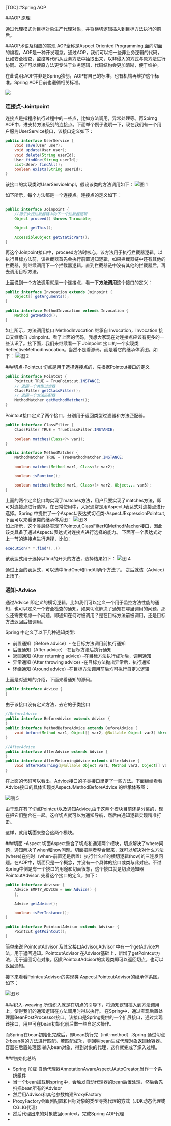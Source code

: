 [TOC]
#Spring AOP

##AOP 原理

通过代理模式为目标对象生产代理对象，并将横切逻辑插入到目标方法执行的前后。


##AOP术语及相应的实现
AOP全称是Aspect Oriented Programming,面向切面的编程，AOP是一种开发理念。通过AOP，我们可以把一些非业务逻辑的代码，比如安全检查，监控等代码从业务方法中抽取出来，以非侵入的方式与原方法进行协同。这样可以使原方法更专注于业务逻辑，代码结构会更加清晰，便于维护。


在此说明:AOP并非是Spring独创，AOP有自己的标准，也有机构再维护这个标准。Spring AOP目前也遵循相关标准。

![](2021-03-10-10-24-37.png)

### 连接点-Jointpoint

连接点是指程序执行过程中的一些点，比如方法调用，异常处理等。再Spirng AOP中，进支持方法级别的连接点。下面举个例子说明一下，现在我们有一个用户服务UserService接口，该接口定义如下：

```java
public interface UserService {
    void save(User user);
    void update(User user);
    void delete(String userId);
    User findOne(String userId);
    List<User> findAll();
    boolean exists(String userId);
}
```

该接口的实现类时UserServiceImpl，假设该类的方法调用如下：
![图 1](../../images/588e8f73382f6e5b4e9c9c1dea94e9d1ed681030b152c3756aa93d7e97e0cfb7.png)  

如下所示，每个方法都是一个连接点。连接点的定义如下：
```java

public interface Joinpoint {
    //用于执行拦截器链中的下一个拦截器逻辑
    Object proceed() throws Throwable;

    Object getThis();

    AccessibleObject getStaticPart();
}
```

再这个Joinpoint接口中，proceed方法时核心，该方法用于执行拦截器逻辑。以执行目标方法前，该拦截器首先会执行前置通知逻辑，如果拦截器链中还有其他的拦截器，则继续调用下一个拦截器逻辑。直到拦截器链中没有其他的拦截器后，再去调用目标方法。

上面说到一个方法调用就是一个连接点，看一下**方法调用**这个接口的定义：
```java
public interface Invocation extends Joinpoint {
    Object[] getArguments();
}

public interface MethodInvocation extends Invocation {
    Method getMethod();
}

```
如上所示，方法调用接口 MethodInvocation 继承自 Invocation，Invocation 接口又继承自 Joinpoint。看了上面的代码，我想大家现在对连接点应该有更多的一些认识了。接下面，我们来继续看一下 Joinpoint 接口的一个实现类 ReflectiveMethodInvocation。当然不是看源码，而是看它的继承体系图。如下：
![图 2](../../images/e10b29b975dc0ee0cd8c6fdb8fe4482f40ce99b99419e41375d279e3b70b3174.png)  

###切点-Pointcut
切点是用于选择连接点的，先根据Pointcut接口的定义
```java
public interface Pointcut {
    Pointcut TRUE = TruePointcut.INSTANCE;
    // 返回一个类型过滤器
    ClassFilter getClassFilter();
    // 返回一个方法匹配器
    MethodMatcher getMethodMatcher();
}

```
Pointcut接口定义了两个接口，分别用于返回类型过滤器和方法匹配器。
```java
public interface ClassFilter {
    ClassFilter TRUE = TrueClassFilter.INSTANCE;

    boolean matches(Class<?> var1);
}

public interface MethodMatcher {
    MethodMatcher TRUE = TrueMethodMatcher.INSTANCE;

    boolean matches(Method var1, Class<?> var2);

    boolean isRuntime();

    boolean matches(Method var1, Class<?> var2, Object... var3);
}

```

上面的两个定义接口均实现了matches方法，用户只要实现了matches方法，即可对连接点进行选择。在日常使用中，大家通常是用AspectJ表达式对连接点进行选择。Spring 中提供了一个AspectJ表达式切点类-AspectJExpressionPointcut,下面可以来看该类的继承体系图：
![图 3](../../images/5c23180e22e1bc8f511fd84212e1ace2f00f6bbd5cf9090bbf019b7b31be0142.png)  
如上所示，这个类最终实现了Pointcut,ClassFilter和MethodMacher接口，因此该类具备了通过AspectJ表达式对连接点进行选择的能力。
下面写一个表达式对上一节的连接点进行选择，比如：
```java
execution(* *.find*(..))
```
该表达式用于选择以find的开头的方法，选择结果如下：
![图 4](../../images/3d9aae28fdaf9c5cfaad9be172b73f5c3283ecdf7b17d13aa0e9949a7460b7ce.png)  

通过上面的表达式，可以选中findOne和findAll两个方法了。
之后就该（Advice）上场了。

### 通知-Advice
通过Advice 即定义的横切逻辑，比如我们可以定义一个用于监控方法性能的通知，也可以定义一个安全检查的通知。如果切点解决了通知在哪里调用的问题，那么还需要考虑一个问题，即通知在何时被调用？是在目标方法前被调用，还是目标方法返回后被调用。

Spring 中定义了以下几种通知类型:
* 前置通知（Before advice）- 在目标方法调用前执行通知
* 后置通知（After advice）-在目标方法后执行通知
* 返回通知 (After returning advice) -在目标方法执行成功后，调用通知
* 异常通知 (After throwing advice) -在目标方法抛出异常后，执行通知
* 环绕通知 (Around advice) -在目标方法调用前后均可执行自定义逻辑

上面是对通知的介绍，下面来看通知的源码。
```java
public interface Advice {
}

```
由于该接口没有定义方法，去它的子类接口
```java
//BeforeAdvice
public interface BeforeAdvice extends Advice {
}
public interface MethodBeforeAdvice extends BeforeAdvice {
    void before(Method var1, Object[] var2, @Nullable Object var3) throws Throwable;
}

//AfterAdvice
public interface AfterAdvice extends Advice {
}
public interface AfterReturningAdvice extends AfterAdvice {
    void afterReturning(@Nullable Object var1, Method var2, Object[] var3, @Nullable Object var4) throws Throwable;
}
```

在上面的代码可以看出，Advice接口的子类接口里定了一些方法。下面继续看看Advice接口的具体实现类AspectJMethodBeforeAdvice 的继承体系图：

![图 5](../../images/ac09608c02451ce9752c1ba3ae1d0be382470c99b63806cbe5ea86a78386e2e7.png)  

由于现在有了切点Pointcut以及通知Advice,由于这两个模块目前还是分离的，现在把它们整合在一起。这样切点就可以为通知导航，然后由通知逻辑实现精准打击。

这样，就用**切面**来整合这两个模块。

###切面 -Aspect
切面Aspect整合了切点和通知两个模块，切点解决了where问题，通知解决了when和how问题。切面把两者整合起来，就可以解决对什么方法(where)在何时（when-前置还是后置）执行什么样的横切逻辑(how)的三连发问题。在AOP中，切面只是一个概念，并没有一个具体的接口或类与此对应。不过Spring中倒是有一个接口的用途和切面很想，这个接口就是切点通知器 PointcutAdvisor. 先看这个接口的定义，如下：
```java
public interface Advisor {
    Advice EMPTY_ADVICE = new Advice() {
    };

    Advice getAdvice();

    boolean isPerInstance();
}

public interface PointcutAdvisor extends Advisor {
    Pointcut getPointcut();
}

```
简单来说  PointcutAdvisor 及其父接口Advisor,Advisor 中有一个getAdvice方法，用于返回通知。PointcutAdvisor 在Advisor基础上，新增了getPointcut方法，用于返回切点对象。因此PointcutAdcisor的实现类即可以返回切点，也可以返回通知。


接下来看看PointcutAdvisor的实现类 AspectJPointcutAdvisor的继承体系图。如下：

![图 6](../../images/2130987e7db5588f7f40f7ab868bafcea288d83808de461a22486d6ef0ae83dc.png)  


###织入-weaving
所谓织入就是在切点的引导下，将通知逻辑插入到方法调用上，使得我们的通知逻辑在方法调用时得以执行。
在Spring中，通过实现后置处理器BeanPostProcessor接口。该接口是Spring提供的一个扩展接口，通过实现该接口，用户可在bean初始化前后做一些自定义操作。

而Spring在bean初始化完成后，即bean执行完（init-method）.Spring 通过切点对bean类的方法进行匹配。若匹配成功，则回味bean生成代理对象返回给容器。容器在后置处理器
输入bean对象，得到对象的代理，这样就完成了织入过程。



###初始化总结
* Spring 加载 自动代理器AnnotationAwareAspectJAutoCreator,当作一个系统组件
* 当一个bean加载到spring中，会触发自动代理器的bean后置处理，然后会先扫描bean所有的Advisor
* 然后用Advisor和其他参数构建ProxyFactory
* ProxyFactory会跟剧配置和目标对象的类型寻找代理的方式（JDK动态代理或CGLIG代理）
* 然后代理出来的对象放回context，完成Spring AOP代理
* 

